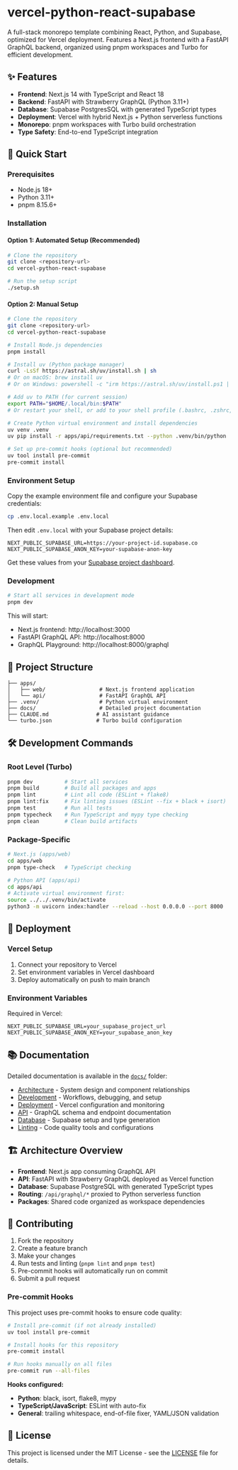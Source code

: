 # vercel-python-react-supabase

A full-stack monorepo template combining React, Python, and Supabase, optimized for Vercel deployment. Features a Next.js frontend with a FastAPI GraphQL backend, organized using pnpm workspaces and Turbo for efficient development.

## ✨ Features

- **Frontend**: Next.js 14 with TypeScript and React 18
- **Backend**: FastAPI with Strawberry GraphQL (Python 3.11+)
- **Database**: Supabase PostgresSQL with generated TypeScript types
- **Deployment**: Vercel with hybrid Next.js + Python serverless functions
- **Monorepo**: pnpm workspaces with Turbo build orchestration
- **Type Safety**: End-to-end TypeScript integration

## 🚀 Quick Start

### Prerequisites

- Node.js 18+
- Python 3.11+
- pnpm 8.15.6+

### Installation

#### Option 1: Automated Setup (Recommended)

```bash
# Clone the repository
git clone <repository-url>
cd vercel-python-react-supabase

# Run the setup script
./setup.sh
```

#### Option 2: Manual Setup

```bash
# Clone the repository
git clone <repository-url>
cd vercel-python-react-supabase

# Install Node.js dependencies
pnpm install

# Install uv (Python package manager)
curl -LsSf https://astral.sh/uv/install.sh | sh
# Or on macOS: brew install uv
# Or on Windows: powershell -c "irm https://astral.sh/uv/install.ps1 | iex"

# Add uv to PATH (for current session)
export PATH="$HOME/.local/bin:$PATH"
# Or restart your shell, or add to your shell profile (.bashrc, .zshrc, etc.)

# Create Python virtual environment and install dependencies
uv venv .venv
uv pip install -r apps/api/requirements.txt --python .venv/bin/python

# Set up pre-commit hooks (optional but recommended)
uv tool install pre-commit
pre-commit install
```

### Environment Setup

Copy the example environment file and configure your Supabase credentials:

```bash
cp .env.local.example .env.local
```

Then edit `.env.local` with your Supabase project details:

```env
NEXT_PUBLIC_SUPABASE_URL=https://your-project-id.supabase.co
NEXT_PUBLIC_SUPABASE_ANON_KEY=your-supabase-anon-key
```

Get these values from your [Supabase project dashboard](https://app.supabase.com).

### Development

```bash
# Start all services in development mode
pnpm dev
```

This will start:
- Next.js frontend: http://localhost:3000
- FastAPI GraphQL API: http://localhost:8000
- GraphQL Playground: http://localhost:8000/graphql

## 📁 Project Structure

```
├── apps/
│   ├── web/                 # Next.js frontend application
│   └── api/                 # FastAPI GraphQL API
├── .venv/                   # Python virtual environment
├── docs/                    # Detailed project documentation
├── CLAUDE.md               # AI assistant guidance
└── turbo.json              # Turbo build configuration
```

## 🛠 Development Commands

### Root Level (Turbo)
```bash
pnpm dev          # Start all services
pnpm build        # Build all packages and apps
pnpm lint         # Lint all code (ESLint + flake8)
pnpm lint:fix     # Fix linting issues (ESLint --fix + black + isort)
pnpm test         # Run all tests
pnpm typecheck    # Run TypeScript and mypy type checking
pnpm clean        # Clean build artifacts
```

### Package-Specific
```bash
# Next.js (apps/web)
cd apps/web
pnpm type-check   # TypeScript checking

# Python API (apps/api)
cd apps/api
# Activate virtual environment first:
source ../../.venv/bin/activate
python3 -m uvicorn index:handler --reload --host 0.0.0.0 --port 8000
```

## 🚢 Deployment

### Vercel Setup

1. Connect your repository to Vercel
2. Set environment variables in Vercel dashboard
3. Deploy automatically on push to main branch

### Environment Variables

Required in Vercel:
```env
NEXT_PUBLIC_SUPABASE_URL=your_supabase_project_url
NEXT_PUBLIC_SUPABASE_ANON_KEY=your_supabase_anon_key
```

## 📚 Documentation

Detailed documentation is available in the [`docs/`](./docs/) folder:

- [Architecture](./docs/architecture.md) - System design and component relationships
- [Development](./docs/development.md) - Workflows, debugging, and setup  
- [Deployment](./docs/deployment.md) - Vercel configuration and monitoring
- [API](./docs/api.md) - GraphQL schema and endpoint documentation
- [Database](./docs/database.md) - Supabase setup and type generation
- [Linting](./docs/linting.md) - Code quality tools and configurations

## 🏗 Architecture Overview

- **Frontend**: Next.js app consuming GraphQL API
- **API**: FastAPI with Strawberry GraphQL deployed as Vercel function
- **Database**: Supabase PostgreSQL with generated TypeScript types
- **Routing**: `/api/graphql/*` proxied to Python serverless function
- **Packages**: Shared code organized as workspace dependencies

## 🤝 Contributing

1. Fork the repository
2. Create a feature branch
3. Make your changes
4. Run tests and linting (`pnpm lint` and `pnpm test`)
5. Pre-commit hooks will automatically run on commit
6. Submit a pull request

### Pre-commit Hooks

This project uses pre-commit hooks to ensure code quality:

```bash
# Install pre-commit (if not already installed)
uv tool install pre-commit

# Install hooks for this repository
pre-commit install

# Run hooks manually on all files
pre-commit run --all-files
```

**Hooks configured:**
- **Python**: black, isort, flake8, mypy
- **TypeScript/JavaScript**: ESLint with auto-fix
- **General**: trailing whitespace, end-of-file fixer, YAML/JSON validation

## 📄 License

This project is licensed under the MIT License - see the [LICENSE](LICENSE) file for details.